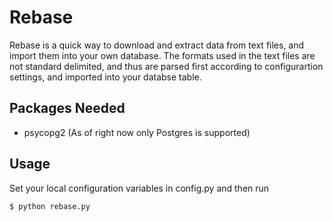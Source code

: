Rebase
======

Rebase is a quick way to download and extract data from text files, and import them into your own database. The formats used in the text files are not standard delimited, and thus are parsed first according to configurartion settings, and imported into your databse table.

Packages Needed
---------------

- psycopg2 (As of right now only Postgres is supported)


Usage
-----
Set your local configuration variables in config.py and then run

	$ python rebase.py